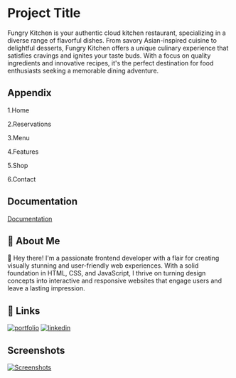 
# Project Title


Fungry Kitchen is your authentic cloud kitchen restaurant,
specializing in a diverse range of flavorful dishes. From savory Asian-inspired cuisine to delightful desserts, Fungry Kitchen offers a unique culinary experience that satisfies cravings and ignites your taste buds. With a focus on quality ingredients and innovative recipes, it's the perfect destination for food enthusiasts seeking a memorable dining adventure.
## Appendix


1.Home

2.Reservations

3.Menu

4.Features

5.Shop

6.Contact
## Documentation

[Documentation](https://docs.google.com/file/d/1rvdLCLE9lUz0J_j7I4Vj01zp7hBQG029/edit?usp=docslist_api&filetype=mspresentation)


## 🚀 About Me
👋 Hey there! I'm a passionate frontend developer with a flair for creating visually stunning and user-friendly web experiences. With a solid foundation in HTML, CSS, and JavaScript, I thrive on turning design concepts into interactive and responsive websites that engage users and leave a lasting impression.


## 🔗 Links
[![portfolio](https://img.shields.io/badge/my_portfolio-000?style=for-the-badge&logo=ko-fi&logoColor=white)](https://drive.google.com/file/d/1-pP7wEC5GrhTIhZgHj-DTvt9LrfygMtH/view?usp=drivesdk)
[![linkedin](https://img.shields.io/badge/linkedin-0A66C2?style=for-the-badge&logo=linkedin&logoColor=white)](https://www.linkedin.com/in/hardikamarwani)



## Screenshots

[![Screenshots](https://img.shields.io/badge/my_portfolio-000?style=for-the-badge&logo=ko-fi&logoColor=white)](https://drive.google.com/drive/folders/1RL7Vk6zEDC4-fa3ipuI1aFxTTFba1dM1?usp=drive_link)